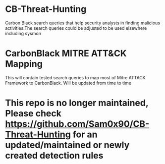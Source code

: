 # CB-Threat-Hunting
Carbon Black search queries that help security analysts in finding malicious activities.The search queries could be adjusted to be used elsewhere including sysmon 

# CarbonBlack MITRE ATT&CK Mapping
This will contain tested search queries to map most of Mitre ATTACK Framework to CarbonBlack. Will be updated from time to time

# This repo is no longer maintained, Please check https://github.com/Sam0x90/CB-Threat-Hunting for an updated/maintained or newly created detection rules
